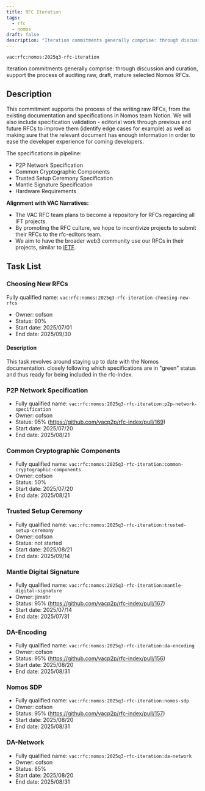 ```yaml
---
title: RFC Iteration
tags:
  - rfc
  - nomos
draft: false
description: "Iteration commitments generally comprise: through discussion and curation, support the process of auditing raw, draft, mature selected Nomos RFCs."
---
```


`vac:rfc:nomos:2025q3-rfc-iteration`

Iteration commitments generally comprise:
through discussion and curation,
support the process of auditing raw, draft, mature selected Nomos RFCs.

## Description

This commitment supports the process of the writing raw RFCs,
from the existing documentation and specifications in Nomos team Notion.
We will also include specification validation - 
editorial work through previous and future RFCs to improve them
(identify edge cases for example)
as well as making sure that the relevant document has enough information
in order to ease the developer experience for coming developers.

The specifications in pipeline:
- P2P Network Specification
- Common Cryptographic Components
- Trusted Setup Ceremony Specification
- Mantle Signature Specification
- Hardware Requirements


**Alignment with VAC Narratives:**

- The VAC RFC team plans to become a repository
for RFCs regarding all IFT 
  projects.
- By promoting the RFC culture,
we hope to incentivize projects to submit their RFCs
to the rfc-editors team.
- We aim to have the broader web3 community use our RFCs
in their projects, similar to [IETF](https://www.ietf.org/).

## Task List

### Choosing New RFCs

 Fully qualified name: 
  `vac:rfc:nomos:2025q3-rfc-iteration-choosing-new-rfcs`
- Owner: cofson
- Status: 90%
- Start date: 2025/07/01
- End date: 2025/09/30

#### Description

This task revolves around staying up to date with the Nomos documentation.
closely following which specifications are in "green" status
and thus ready for being included in the rfc-index.

### P2P Network Specification

- Fully qualified name:
  `vac:rfc:nomos:2025q3-rfc-iteration:p2p-network-specification`
- Owner: cofson
- Status: 95% (https://github.com/vacp2p/rfc-index/pull/169)
- Start date: 2025/07/20
- End date: 2025/08/21

### Common Cryptographic Components

- Fully qualified name:
  `vac:rfc:nomos:2025q3-rfc-iteration:common-cryptographic-components`
- Owner: cofson
- Status: 50%
- Start date: 2025/07/20
- End date: 2025/08/21

### Trusted Setup Ceremony

- Fully qualified name:
  `vac:rfc:nomos:2025q3-rfc-iteration:trusted-setup-ceremony`
- Owner: cofson
- Status: not started
- Start date: 2025/08/21
- End date: 2025/09/14

### Mantle Digital Signature

- Fully qualified name:
  `vac:rfc:nomos:2025q3-rfc-iteration:mantle-digital-signature`
- Owner: jimstir
- Status: 95% (https://github.com/vacp2p/rfc-index/pull/167)
- Start date: 2025/07/14
- End date: 2025/07/31

### DA-Encoding

- Fully qualified name:
  `vac:rfc:nomos:2025q3-rfc-iteration:da-encoding`
- Owner: cofson
- Status: 95% (https://github.com/vacp2p/rfc-index/pull/156)
- Start date: 2025/08/20
- End date: 2025/08/31

### Nomos SDP

- Fully qualified name:
  `vac:rfc:nomos:2025q3-rfc-iteration:nomos-sdp`
- Owner: cofson
- Status: 95% (https://github.com/vacp2p/rfc-index/pull/157)
- Start date: 2025/08/20
- End date: 2025/08/31

### DA-Network

- Fully qualified name:
  `vac:rfc:nomos:2025q3-rfc-iteration:da-network`
- Owner: cofson
- Status: 85%
- Start date: 2025/08/20
- End date: 2025/08/31